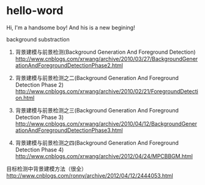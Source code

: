 # hello-word

Hi, I'm a handsome boy! And his is a new begining!

background substraction
1. 背景建模与前景检测(Background Generation And Foreground Detection)
http://www.cnblogs.com/xrwang/archive/2010/03/27/BackgroundGenerationAndForegroundDetectionPhase2.html

2. 背景建模与前景检测之二(Background Generation And Foreground Detection Phase 2)
http://www.cnblogs.com/xrwang/archive/2010/02/21/ForegroundDetection.html

3. 背景建模与前景检测之三(Background Generation And Foreground Detection Phase 3)
http://www.cnblogs.com/xrwang/archive/2010/04/12/BackgroundGenerationAndForegroundDetectionPhase3.html

4. 背景建模与前景检测之四(Background Generation And Foreground Detection Phase 4)
http://www.cnblogs.com/xrwang/archive/2012/04/24/MPCBBGM.html

目标检测中背景建模方法（很全）
http://www.cnblogs.com/ronny/archive/2012/04/12/2444053.html
